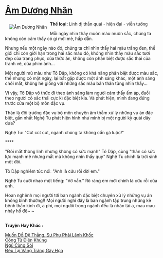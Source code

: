 <a href="https://utruyen.com/am-duong-nhan/24685/" title="Âm Dương Nhãn"><h1>Âm Dương Nhãn</h1></a><div style="display:table"><img align="right" style="float: left; padding: 10px;" src="https://utruyen.com/images/story/200x260/am-duong-nhan.jpg" alt="Âm Dương Nhãn"><b>Thể loại:</b> Linh dị thần quái - hiện đại - viễn tưởng<p></p>Mỗi ngày nhìn thấy muôn màu muôn sắc, chúng ta không còn cảm thấy có gì mới mẻ, hấp dẫn.<p></p>Nhưng nếu một ngày nào đó, chúng ta chỉ nhìn thấy hai màu trắng đen, thế giới chỉ còn giới hạn trong hai sắc màu đó, không nhìn thấy màu sắc tươi đẹp của trang phục, của thức ăn, không còn phân biệt được sắc thái của tranh vẽ, của phim ảnh... <p></p>Một người mù màu như Tô Dập, không có khả năng phân biệt được màu sắc, thế nhưng có một ngày, lại bắt gặp được một ánh sáng khác, một ánh sáng chói mắt, không hè giống với những sắc màu bản thân từng nhìn thấy...<p></p>Vì vậy, Tô Dập vô thức đi theo ánh sáng làm người cảm thấy ấm áp, đuổi theo người có sắc thái cực kì đặc biệt kia. Và phát hiện, mình đang đứng trước cửa một bộ môn đặc vụ. <p></p>Thân là đội trưởng đặc vụ bộ môn chuyên âm thầm xử lý những vụ án đặc biệt, gần nhất Nghệ Tu phát hiện hình như mình bị một người kỳ quái dây dưa? <p></p>Nghệ Tu: "Cút cút cút, ngành chúng ta không cần gà luộc!" <p></p>**** <p></p>"Đôi mắt thông linh nhưng không có sức mạnh" Tô Dập, cùng "thân có sức lực mạnh mẽ nhưng mắt mù không nhìn thấy quỷ" Nghệ Tu chính là trời sinh một đôi. <p></p>Tô Dập nghiêm túc nói: "Anh là cứu rỗi đời em." <p></p>Nghệ Tu cười nhạo một tiếng: "Vớ vẩn." Rõ ràng em mới chính là cứu rỗi của anh. <p></p>Hoan nghênh mọi người tới ban ngành đặc biệt chuyên xử lý những vụ án không bình thường!! Mọi người nghĩ đây là ban ngành tập trung những kẻ bệnh thần kinh đi, a phi, mọi người trong ngành đều là nhân tài a, mau mau nhảy hố đê~ ~</div><p><br><b>Truyện Hay Khác :</b></p><a href="https://utruyen.com/muon-do-de-thang-su-phu-phai-lanh-khoc/17002/" alt="Muốn Đồ Đệ Thẳng, Sư Phụ Phải Lãnh Khốc">Muốn Đồ Đệ Thẳng, Sư Phụ Phải Lãnh Khốc</a><br/><a href="https://github.com/quanluxury/truyenhot/tree/master/truyenhay/481/" alt="Công Tử Điên Khùng">Công Tử Điên Khùng</a><br/><a href="https://github.com/quanluxury/truyenhot/tree/master/truyenhay/594/" alt="Ngủ Cùng Sói">Ngủ Cùng Sói</a><br/><a href="https://github.com/quanluxury/truyenhot/tree/master/truyenhay/14515/" alt="Đều Tại Vầng Trăng Gây Họa">Đều Tại Vầng Trăng Gây Họa</a><br/>